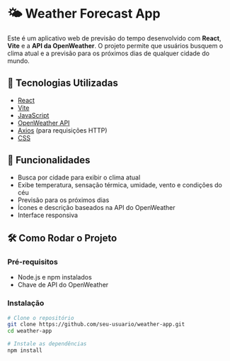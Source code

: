 # 🌤️ Weather Forecast App

Este é um aplicativo web de previsão do tempo desenvolvido com **React**, **Vite** e a **API da OpenWeather**. O projeto permite que usuários busquem o clima atual e a previsão para os próximos dias de qualquer cidade do mundo.

## 🔧 Tecnologias Utilizadas

- [React](https://reactjs.org/)
- [Vite](https://vitejs.dev/)
- [JavaScript](https://developer.mozilla.org/pt-BR/docs/Web/JavaScript)
- [OpenWeather API](https://openweathermap.org/api)
- [Axios](https://axios-http.com/) (para requisições HTTP)
- [CSS](https://developer.mozilla.org/pt-BR/docs/Web/CSS)

## 🚀 Funcionalidades

- Busca por cidade para exibir o clima atual
- Exibe temperatura, sensação térmica, umidade, vento e condições do céu
- Previsão para os próximos dias
- Ícones e descrição baseados na API do OpenWeather
- Interface responsiva

## 🛠️ Como Rodar o Projeto

### Pré-requisitos

- Node.js e npm instalados
- Chave de API do OpenWeather

### Instalação

```bash
# Clone o repositório
git clone https://github.com/seu-usuario/weather-app.git
cd weather-app

# Instale as dependências
npm install

